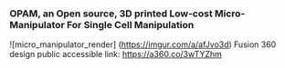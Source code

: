 ### OPAM, an Open source, 3D printed Low-cost Micro-Manipulator For Single Cell Manipulation
![micro_manipulator_render]
(https://imgur.com/a/afJvo3d)
Fusion 360 design public accessible link: https://a360.co/3wTYZhm
